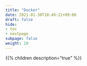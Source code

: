 ```yaml
---
title: "Docker"
date: 2021-01-30T18:49:21+09:00
draft: false
hide:
- toc
- nextpage
subpage: false
weight: 10
---
```


<!--more-->

{{% children description="true"   %}}